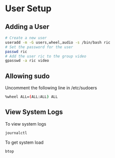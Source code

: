 # User Setup

## Adding a User

```bash
# Create a new user
useradd -m -G users,wheel,audio -s /bin/bash ric
# Set the password for the user
passwd ric
# Add the user ric to the group video
gpasswd -a ric video
```

## Allowing sudo

Uncomment the following line in /etc/sudoers
```bash
%wheel ALL=(ALL:ALL) ALL
```

## View System Logs

To view system logs
```bash
journalctl
```

To get system load
```bash
btop
```
